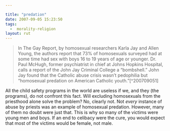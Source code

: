 ```yaml
---

title: "predation"
date: 2007-09-05 15:23:50
tags:
  -  morality-religion
layout: rut
---
```


<blockquote markdown="1">In The Gay Report, by homosexual researchers Karla Jay and Allen Young, the authors report that 73% of homosexuals surveyed had at some time had sex with boys 16 to 19 years of age or younger. Dr. Paul McHugh, former psychiatrist in chief at Johns Hopkins Hospital, calls a report of the John Jay Criminal College a “bombshell.” John Jay found that the Catholic abuse crisis wasn’t pedophilia but “homosexual predation on American Catholic youth.”[^200709051]</blockquote>

All the child safety programs in the world are useless if we, and they (the programs), do not confront this fact.  Will excluding homosexuals from the priesthood alone solve the problem? No, clearly not.  Not *every* instance of abuse by priests was an example of homosexual predation.  However, many of them no doubt were just that.  This is why so many of the victims were young men and boys.  If an end to celibacy were the cure, you would expect that most of the victims would be female, not male.

[^200709051]: "The Editors."  "Defending Marriage" National Catholic Register.  September 9-15, 2007 Issue <http://ncregister.com/site/article/3781 />

